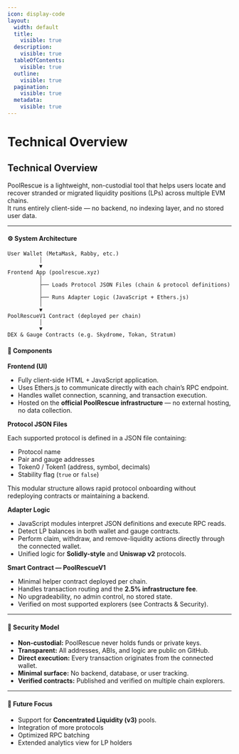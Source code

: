 ```yaml
---
icon: display-code
layout:
  width: default
  title:
    visible: true
  description:
    visible: true
  tableOfContents:
    visible: true
  outline:
    visible: true
  pagination:
    visible: true
  metadata:
    visible: true
---
```


# Technical Overview

## Technical Overview

PoolRescue is a lightweight, non-custodial tool that helps users locate and recover stranded or migrated liquidity positions (LPs) across multiple EVM chains.\
It runs entirely client-side — no backend, no indexing layer, and no stored user data.

***

#### ⚙️ System Architecture

```
User Wallet (MetaMask, Rabby, etc.)
          │
          ▼
Frontend App (poolrescue.xyz)
          │
          ├── Loads Protocol JSON Files (chain & protocol definitions)
          │
          ├── Runs Adapter Logic (JavaScript + Ethers.js)
          │
          ▼
PoolRescueV1 Contract (deployed per chain)
          │
          ▼
DEX & Gauge Contracts (e.g. Skydrome, Tokan, Stratum)
```

#### 🧱 Components

**Frontend (UI)**

* Fully client-side HTML + JavaScript application.
* Uses Ethers.js to communicate directly with each chain’s RPC endpoint.
* Handles wallet connection, scanning, and transaction execution.
* Hosted on the **official PoolRescue infrastructure** — no external hosting, no data collection.

**Protocol JSON Files**

Each supported protocol is defined in a JSON file containing:

* Protocol name
* Pair and gauge addresses
* Token0 / Token1 (address, symbol, decimals)
* Stability flag (`true` or `false`)

This modular structure allows rapid protocol onboarding without redeploying contracts or maintaining a backend.

**Adapter Logic**

* JavaScript modules interpret JSON definitions and execute RPC reads.
* Detect LP balances in both wallet and gauge contracts.
* Perform claim, withdraw, and remove-liquidity actions directly through the connected wallet.
* Unified logic for **Solidly-style** and **Uniswap v2** protocols.

**Smart Contract — PoolRescueV1**

* Minimal helper contract deployed per chain.
* Handles transaction routing and the **2.5% infrastructure fee**.
* No upgradeability, no admin control, no stored state.
* Verified on most supported explorers (see Contracts & Security).

***

#### 🔐 Security Model

* **Non-custodial:** PoolRescue never holds funds or private keys.
* **Transparent:** All addresses, ABIs, and logic are public on GitHub.
* **Direct execution:** Every transaction originates from the connected wallet.
* **Minimal surface:** No backend, database, or user tracking.
* **Verified contracts:** Published and verified on multiple chain explorers.

***

#### 🧭 Future Focus

* Support for **Concentrated Liquidity (v3)** pools.
* Integration of more protocols
* Optimized RPC batching&#x20;
* Extended analytics view for LP holders
